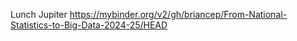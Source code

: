 Lunch Jupiter https://mybinder.org/v2/gh/briancep/From-National-Statistics-to-Big-Data-2024-25/HEAD

